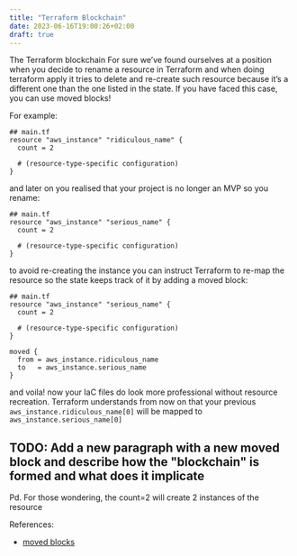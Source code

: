 ```yaml
---
title: "Terraform Blockchain"
date: 2023-06-16T19:00:26+02:00
draft: true
---
```


The Terraform blockchain
For sure we’ve found ourselves at a position when you decide to rename a resource in Terraform and when doing terraform apply it tries to delete and re-create such resource because it’s a different one than the one listed in the state. If you have faced this case, you can use moved blocks!

For example:

```hcl
## main.tf
resource "aws_instance" "ridiculous_name" {
  count = 2

  # (resource-type-specific configuration)
}
```

and later on you realised that your project is no longer an MVP so you rename:

```hcl
## main.tf
resource "aws_instance" "serious_name" {
  count = 2

  # (resource-type-specific configuration)
}
```

to avoid re-creating the instance you can instruct Terraform to re-map the resource so the state keeps track of it by adding a moved  block:

```hcl
## main.tf
resource "aws_instance" "serious_name" {
  count = 2

  # (resource-type-specific configuration)
}

moved {
  from = aws_instance.ridiculous_name
  to   = aws_instance.serious_name
}
```

and voila! now your IaC files do look more professional without resource recreation.
Terraform understands from now on that your previous `aws_instance.ridiculous_name[0]` will be mapped to `aws_instance.serious_name[0]`

## TODO: Add a new paragraph with a new moved block and describe how the "blockchain" is formed and what does it implicate

Pd. For those wondering, the count=2 will create 2 instances of the resource

References:

- [moved blocks](https://developer.hashicorp.com/terraform/language/v1.1.x/modules/develop/refactoring)
